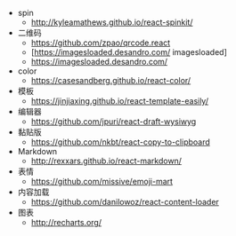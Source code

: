 * spin
  * http://kyleamathews.github.io/react-spinkit/
* 二维码
  * https://github.com/zpao/qrcode.react
  * [https://imagesloaded.desandro.com/ imagesloaded]
  * https://imagesloaded.desandro.com/
* color
  * https://casesandberg.github.io/react-color/
* 模板
  * https://jinjiaxing.github.io/react-template-easily/
* 编辑器
  * https://github.com/jpuri/react-draft-wysiwyg
* 黏贴版
  * https://github.com/nkbt/react-copy-to-clipboard
* Markdown
  * http://rexxars.github.io/react-markdown/
* 表情
  * https://github.com/missive/emoji-mart
* 内容加载
  * https://github.com/danilowoz/react-content-loader
* 图表
  * http://recharts.org/

